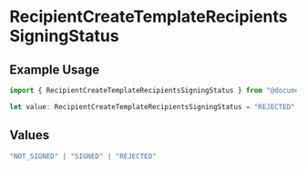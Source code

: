 # RecipientCreateTemplateRecipientsSigningStatus

## Example Usage

```typescript
import { RecipientCreateTemplateRecipientsSigningStatus } from "@documenso/sdk-typescript/models/operations";

let value: RecipientCreateTemplateRecipientsSigningStatus = "REJECTED";
```

## Values

```typescript
"NOT_SIGNED" | "SIGNED" | "REJECTED"
```